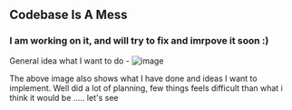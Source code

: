 ## Codebase Is A Mess
### I am working on it, and will try to fix and imrpove it soon :)

General idea what I want to do -
![image](https://github.com/user-attachments/assets/e8071424-75f2-415f-9905-29b27596b786)


The above image also shows what I have done and ideas I want to implement. Well did a lot of planning, few things feels difficult than what i think it would be ..... let's see
